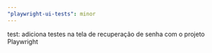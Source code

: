 ```yaml
---
"playwright-ui-tests": minor
---
```


test: adiciona testes na tela de recuperação de senha com o projeto Playwright
